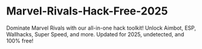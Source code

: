 # Marvel-Rivals-Hack-Free-2025
Dominate Marvel Rivals with our all-in-one hack toolkit! Unlock Aimbot, ESP, Wallhacks, Super Speed, and more. Updated for 2025, undetected, and 100% free! 
